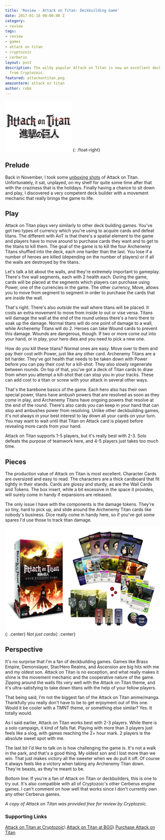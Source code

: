 ```yaml
---
title: 'Review - Attack on Titan: Deckbuilding Game'
date: 2017-01-18 00:00:00 Z
category:
- review
tags:
- review
- games
- attack on titan
- cryptozoic
- cerberus
layout: post
description: The wildy popular Attack on Titan is now an excellent deckbuilding game
  from Cryptozoic.
featured: attackontitan.png
amazonterm: attack on titan
author: robk
---
```


![Attack on Titan](/images/featured/attackontitan.png){: .float-right}
<h2>Prelude</h2>

Back in November, I took some [unboxing shots](http://pawnsperspective.com/Attack-on-Titan-Unboxing/) of Attack on Titan. Unfortunately, it sat, unplayed, on my shelf for quite some time after that with the craziness that is the holidays. Finally having a chance to sit down and play, I discovered a very competent deck builder with a movement mechanic that really brings the game to life.

<h2>Play</h2>

Attack on Titan plays very similarly to other deck building games. You've got two types of currency which you're using to acquire cards and defeat titans. The different with AoT is that there's a spatial element to the game and players have to move around to purchase cards they want and to get to the titans to kill them. The goal of the game is to kill the four Archenemy Titans shuffled into the deck, each one harder than the last. You lose if a number of heroes are killed (depending on the number of players) or if all the walls are destroyed by the titans.

Let's talk a bit about the walls, and they're extremely important to gameplay. There's five wall segments, each with 2 health each. During the game, cards will be placed at the segments which players can purchase using Power, one of the currencies in the game. The other currency, Move, allows you to move from segment to segment in order to purchase the cards that are *inside* the wall.

That's right. There's also *outside* the wall where titans will be placed. It costs an extra movement to move from inside to out or vise versa. Titans will damage the wall at the end of the round unless there's a hero there to soak up the damage. Normal titans will do one point of damage to a wall, while Archenemy Titans will do 2. Heroes can take Wound cards to prevent this damage. Wounds are dangerous, though. If two or more come out into your hand, or in play, your hero dies and you need to pick a new one.

How do you kill these titans? Normal ones are easy. Move over to them and pay their cost with Power, just like any other card. Archenemy Titans are a bit harder. They've got health that needs to be taken down with Power before you can pay their cost for a kill-shot. They also slowly regenerate between rounds. On top of that, you've got a deck of Titan cards to draw from when you attempt a kill-shot that can stop you in your tracks. These can add cost to a titan or screw with your attack in several other ways.

That's the barebone basics of the game. Each hero also has their own special power, titans have ambush powers that are resolved as soon as they come in play, and Archenemy Titans have ongoing powers that resolve at the end of the round. There's also cards you can keep in your hand that can stop and ambushes power from resolving. Unlike other deckbuilding games, it's not always in your best interest to lay down all your cards on your turn. You may want to wait until that Titan on Attack card is played before revealing more cards from your hand.

Attack on Titan supports 1-5 players, but it's really best with 2-3. Solo defeats the purpose of teamwork here, and 4-5 players just takes too much time.

<h2>Pieces</h2>

The production value of Attack on Titan is most excellent. Character Cards are oversized and easy to read. The characters are a thick cardboard that fit tightly in their stands. Cards are glossy and sturdy, as are the Wall Cards and Tokens. The box insert, while a bit excessive in the space it provides, will surely come in handy if expansions are released.

The only issue I have with the components is the damage tokens. They're *so* tiny, hard to pick up, and slide around the Archenemy Titan cards like nobody's business. Dice really come in handy here, so if you've got some spares I'd use those to track titan damage.

![Attack on Titan Pieces](/images/attackontitan/pieces.jpg){: .center}
*Not just cards*{: .center}

<h2>Perspective</h2>

It's no surprise that I'm a fan of deckbuilding games. Games like Brass Empire, Demonslayer, Star/Hero Realms, and Ascension are big hits with me and my oldest son. Attack on Titan is no exception, and what really makes it shine is the movement mechanic and the cooperative nature of the game. Zipping around the walls fits very well with the Attack on Titan theme, and it's ultra-satisfying to take down titans with the help of your fellow players.

That being said, I'm not the biggest fan of the Attack on Titan anime/manga. Thankfully you really don't have to be to get enjoyment out of this one. Would it be cooler with a TMNT theme, or something else similar? Yes. It totally would.

As I said earlier, Attack on Titan works best with 2-3 players. While there is a solo campaign, it kind of falls flat. Playing with more than 3 players just feels like a slog, with games reaching the 2+ hour mark. 2 players is the absolute sweet spot with me.

The last bit I'd like to talk on is how challenging the game is. It's not a walk in the park, and that's a good thing. My oldest son and I lost more than we win. That just makes victory all the sweeter when we do pull it off. Of course it always feels like a victory when taking any Archenemy Titan down. They're beasts, as they're meant to be.

Bottom line: If you're a fan of Attack on Titan or deckbuilders, this is one to try out. It's also compatible with all of Cryptozoic's other Cerberus engine games. I can't comment on how well that works since I don't currently own any other Cerberus games.

*A copy of Attack on Titan was provided free for review by Cryptozoic.*

<h3>Supporting Links</h3>

[Attack on Titan at Cryptozoic](https://cryptozoic.com/attack-titan-deck-building-game)\\
[Attack on Titan at BGG](https://boardgamegeek.com/boardgame/194230/attack-titan-deck-building-game)\\
[Purchase Attack on Titan](http://amzn.to/2iRA7Dn)
